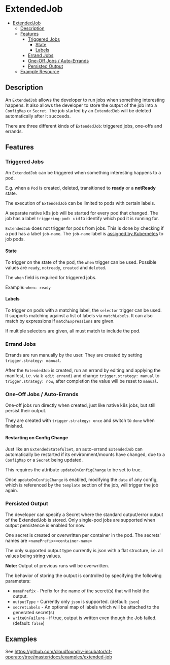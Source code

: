 # ExtendedJob

- [ExtendedJob](#extendedjob)
  - [Description](#description)
  - [Features](#features)
    - [Triggered Jobs](#triggered-jobs)
      - [State](#state)
      - [Labels](#labels)
    - [Errand Jobs](#errand-jobs)
    - [One-Off Jobs / Auto-Errands](#one-off-jobs-auto-errands)
    - [Persisted Output](#persisted-output)
  - [Example Resource](#example-resource)

## Description

An `ExtendedJob` allows the developer to run jobs when something interesting happens. It also allows the developer to store the output of the job into a `ConfigMap` or `Secret`.
The job started by an `ExtendedJob` will be deleted automatically after it succeeds.

There are three different kinds of `ExtendedJob`: triggered jobs, one-offs and
errands.

## Features

### Triggered Jobs

An `ExtendedJob` can be triggered when something interesting happens to a pod.

E.g. when a `Pod` is created, deleted, transitioned to **ready** or a
**notReady** state.

The execution of `ExtendedJob` can be limited to pods with certain labels.

A separate native k8s job will be started for every pod that changed. The job
has a label `triggering-pod: uid` to identify which pod it is running for.

`ExtendedJob` does not trigger for pods from jobs. This is done by checking if
a pod has a label `job-name`. The `job-name` label is [assigned by Kubernetes](https://kubernetes.io/docs/concepts/workloads/controllers/jobs-run-to-completion/) to job pods.

#### State

To trigger on the state of the pod, the `when` trigger can be used.
Possible values are `ready`, `notready`, `created` and `deleted`.

The `when` field is required for triggered jobs.

Example: `when: ready`

#### Labels

To trigger on pods with a matching label, the `selector` trigger can be used.
It supports matching against a list of labels via `matchLabels`.
It can also match by expressions if `matchExpressions` are given.

If multiple selectors are given, all must match to include the pod.

### Errand Jobs

Errands are run manually by the user. They are created by setting `trigger.strategy: manual`.

After the `ExtendedJob` is created, run an errand by editing and applying the
manifest, i.e. via `k edit errand1` and change `trigger.strategy: manual` to `trigger.strategy: now`,
after completion the value will be reset to `manual`.

### One-Off Jobs / Auto-Errands

One-off jobs run directly when created, just like native k8s jobs, but still
persist their output.

They are created with `trigger.strategy: once` and switch to `done` when
finished.

#### Restarting on Config Change

Just like an `ExtendedStatefulSet`, an auto-errand `ExtendedJob` can
automatically be restarted if its environment/mounts have changed, due to a
`ConfigMap` or a `Secret` being updated.

This requires the attribute `updateOnConfigChange` to be set to true.

Once `updateOnConfigChange` is enabled, modifying the `data` of any config,
which is referenced by the `template` section of the job, will trigger the job
again.

### Persisted Output

The developer can specify a Secret where the standard output/error output of
the ExtendedJob is stored. Only single-pod jobs are supported when output
persistence is enabled for now.

One secret is created or overwritten per container in the pod. The secrets'
names are `<namePrefix><container-name>`

The only supported output type currently is json with a flat structure, i.e.
all values being string values.

**Note:** Output of previous runs will be overwritten.

The behavior of storing the output is controlled by specifying the following parameters:

- `namePrefix` - Prefix for the name of the secret(s) that will hold the output.
- `outputType` - Currently only `json` is supported. (default: `json`)
- `secretLabels` - An optional map of labels which will be attached to the generated secret(s)
- `writeOnFailure` - if true, output is written even though the Job failed. (default: `false`)

## Examples

See https://github.com/cloudfoundry-incubator/cf-operator/tree/master/docs/examples/extended-job
